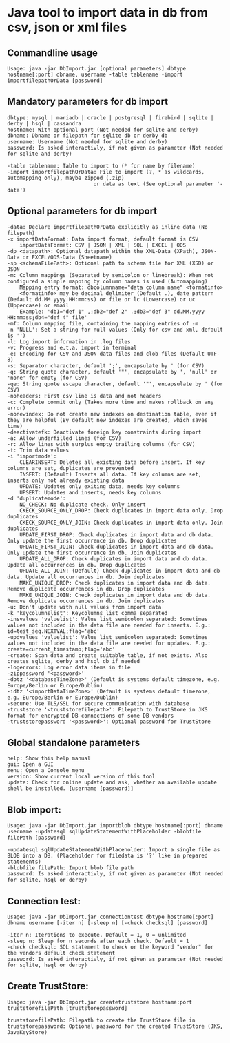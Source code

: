 # Java tool to import data in db from csv, json or xml files
## Commandline usage
	Usage: java -jar DbImport.jar [optional parameters] dbtype hostname[:port] dbname, username -table tablename -import importfilepathOrData [password]

## Mandatory parameters for db import
    dbtype: mysql | mariadb | oracle | postgresql | firebird | sqlite | derby | hsql | cassandra
    hostname: With optional port (Not needed for sqlite and derby)
    dbname: Dbname or filepath for sqlite db or derby db
    username: Username (Not needed for sqlite and derby)
    password: Is asked interactivly, if not given as parameter (Not needed for sqlite and derby)
    
    -table tablename: Table to import to (* for name by filename)
    -import importfilepathOrData: File to import (?, * as wildcards, automapping only), maybe zipped (.zip)
                                or data as text (See optional parameter '-data')

## Optional parameters for db import
    -data: Declare importfilepathOrData explicitly as inline data (No filepath)
    -x importDataFormat: Data import format, default format is CSV
        importDataFormat: CSV | JSON | XML | SQL | EXCEL | ODS
    -dp <datapath>: Optional datapath within the XML-Data (XPath), JSON-Data or EXCEL/ODS-Data (Sheetname)
    -sp <schemaFilePath>: Optional path to schema file for XML (XSD) or JSON
    -m: Column mappings (Separated by semicolon or linebreak): When not configured a simple mapping by column names is used (Automapping)
        Mapping entry format: dbcolumnname="data column name" <formatinfo>
        <formatinfo> may be decimal delimiter (Default .), date pattern (Default dd.MM.yyyy HH:mm:ss) or file or lc (Lowercase) or uc (Uppercase) or email
        Example: 'db1="def 1" ,;db2="def 2" .;db3="def 3" dd.MM.yyyy HH:mm:ss;db4="def 4" file'
    -mf: Column mapping file, containing the mapping entries of -m
    -n 'NULL': Set a string for null values (Only for csv and xml, default is '')
    -l: Log import information in .log files
    -v: Progress and e.t.a. import in terminal
    -e: Encoding for CSV and JSON data files and clob files (Default UTF-8)
    -s: Separator character, default ';', encapsulate by ' (for CSV)
    -q: String quote character, default '"', encapsulate by ', 'null' or 'none' for empty (for CSV)
    -qe: String quote escape character, default '"', encapsulate by ' (for CSV)
    -noheaders: First csv line is data and not headers
    -c: Complete commit only (Takes more time and makes rollback on any error)
    -nonewindex: Do not create new indexes on destination table, even if they are helpful (By default new indexes are created, which saves time)
    -deactivatefk: Deactivate foreign key constraints during import
    -a: Allow underfilled lines (for CSV)
    -r: Allow lines with surplus empty trailing columns (for CSV)
    -t: Trim data values
    -i 'importmode':
        CLEARINSERT: Deletes all existing data before insert. If key columns are set, duplicates are prevented
        INSERT: (Default) Inserts all data. If key columns are set, inserts only not already existing data
        UPDATE: Updates only exiting data, needs key columns
        UPSERT: Updates and inserts, needs key columns
    -d 'duplicatemode':
        NO_CHECK: No duplicate check. Only insert
        CKECK_SOURCE_ONLY_DROP: Check duplicates in import data only. Drop duplicates
        CKECK_SOURCE_ONLY_JOIN: Check duplicates in import data only. Join duplicates
        UPDATE_FIRST_DROP: Check duplicates in import data and db data. Only update the first occurrence in db. Drop duplicates
        UPDATE_FIRST_JOIN: Check duplicates in import data and db data. Only update the first occurrence in db. Join duplicates
        UPDATE_ALL_DROP: Check duplicates in import data and db data. Update all occurrences in db. Drop duplicates
        UPDATE_ALL_JOIN: (Default) Check duplicates in import data and db data. Update all occurrences in db. Join duplicates
        MAKE_UNIQUE_DROP: Check duplicates in import data and db data. Remove duplicate occurrences in db. Drop duplicates
        MAKE_UNIQUE_JOIN: Check duplicates in import data and db data. Remove duplicate occurrences in db. Join duplicates
    -u: Don't update with null values from import data
    -k 'keycolumnslist': Keycolumns list comma separated
    -insvalues 'valuelist': Value list semicolon separated: Sometimes values not included in the data file are needed for inserts. E.g.: id=test_seq.NEXTVAL;flag='abc'
    -updvalues 'valuelist': Value list semicolon separated: Sometimes values not included in the data file are needed for updates. E.g.: create=current_timestamp;flag='abc'
    -create: Scan data and create suitable table, if not exists. Also creates sqlite, derby and hsql db if needed
    -logerrors: Log error data items in file
    -zippassword '<password>'
    -dbtz '<databaseTimeZone>' (Default is systems default timezone, e.g. Europe/Berlin or Europe/Dublin)
    -idtz '<importDataTimeZone>' (Default is systems default timezone, e.g. Europe/Berlin or Europe/Dublin)
    -secure: Use TLS/SSL for secure communication with database
    -truststore '<truststorefilepath>': Filepath to TrustStore in JKS format for encrypted DB connections of some DB vendors
    -truststorepassword '<password>': Optional password for TrustStore

## Global standalone parameters
    help: Show this help manual
    gui: Open a GUI
    menu: Open a Console menu
    version: Show current local version of this tool
    update: Check for online update and ask, whether an available update shell be installed. [username [password]]

## Blob import:
    Usage: java -jar DbImport.jar importblob dbtype hostname[:port] dbname username -updatesql sqlUpdateStatementWithPlaceholder -blobfile filePath [password]
    
    -updatesql sqlUpdateStatementWithPlaceholder: Import a single file as BLOB into a DB. (Placeholder for filedata is '?' like in prepared statements)
    -blobfile filePath: Import blob file path
    password: Is asked interactivly, if not given as parameter (Not needed for sqlite, hsql or derby)

## Connection test:
    Usage: java -jar DbImport.jar connectiontest dbtype hostname[:port] dbname username [-iter n] [-sleep n] [-check checksql] [password]
    
    -iter n: Iterations to execute. Default = 1, 0 = unlimited
    -sleep n: Sleep for n seconds after each check. Default = 1
    -check checksql: SQL statement to check or the keyword "vendor" for the vendors default check statement
    password: Is asked interactivly, if not given as parameter (Not needed for sqlite, hsql or derby)

## Create TrustStore:
    Usage: java -jar DbImport.jar createtruststore hostname:port truststorefilePath [truststorepassword]
    
    truststorefilePath: Filepath to create the TrustStore file in 
    truststorepassword: Optional password for the created TrustStore (JKS, JavaKeyStore)
